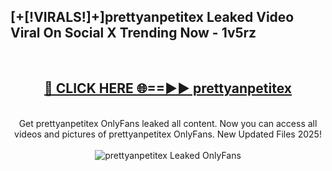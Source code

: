 <h2>[+[!VIRALS!]+]prettyanpetitex Leaked Video Viral On Social X Trending Now - 1v5rz</h2>
<br>
<div align="center">
<h2><a href="https://libra.edu.pl?prettyanpetitex" rel="nofollow">🔴 CLICK HERE 🌐==►► prettyanpetitex</a></h2>
<br>
Get prettyanpetitex OnlyFans leaked all content. Now you can access all videos and pictures of prettyanpetitex OnlyFans. New Updated Files 2025!
<br>
<br>
<a href="https://libra.edu.pl?prettyanpetitex" rel="nofollow" data-target="animated-image.originalLink"><img src="https://i.ibb.co.com/WyWwxjT/player-gif2.gif" alt="prettyanpetitex Leaked OnlyFans" style="max-width: 100%; display: inline-block;" data-target="animated-image.originalImage"></a>
</div>
<br>